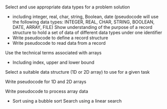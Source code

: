 ##### 
Select and use appropriate data types for a problem solution 
-  including integer, real, char, string, Boolean, date (pseudocode will use the following data types: INTEGER, REAL, CHAR, STRING, BOOLEAN, DATE, ARRAY, FILE) 
Show understanding of the purpose of a record structure to hold a set of data of different data types under one identifier 
- Write pseudocode to define a record structure 
- Write pseudocode to read data from a record

Use the technical terms associated with arrays 
- Including index, upper and lower bound

Select a suitable data structure (1D or 2D array) to use for a given task 

Write pseudocode for 1D and 2D arrays 

Write pseudocode to process array data 
- Sort using a bubble sort Search using a linear search